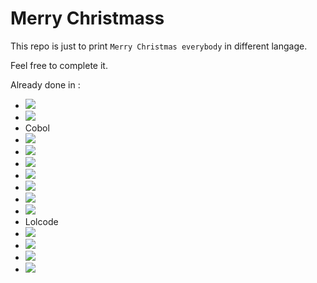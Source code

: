 # Merry Christmass

This repo is just to print `Merry Christmas everybody` in different langage.

Feel free to complete it.

Already done in :
- [![](https://img.shields.io/badge/-Bash-grey?style=plastic&logo=gnubash&logoColor=green)](https://doc.ubuntu-fr.org/bash "Bash")
- [![](https://img.shields.io/badge/-C-grey?style=plastic&logo=c&logoColor=lightblue)](https://devdocs.io/c/ "C")
- Cobol
- [![](https://img.shields.io/badge/-Dart-grey?style=plastic&logo=dart&logoColor=blue)](https://dart.dev/ "Dart")
- [![](https://img.shields.io/badge/-Go-grey?style=plastic&logo=go&logoColor=9cf)](https://dart.dev/ "Dart")
- [![](https://img.shields.io/badge/-Dart-grey?style=plastic&logo=dart&logoColor=blue)](https://go.dev/ "Go")
- [![](https://img.shields.io/badge/-Groovy-grey?style=plastic&logo=apachegroovy&logoColor=9cf)](http://www.groovy-lang.org/ "Groovy")
- [![](https://img.shields.io/badge/-Haskell-grey?style=plastic&logo=haskell&logoColor=blueviolet)](http://www.groovy-lang.org/ "Groovy")
- [![](https://img.shields.io/badge/-Java-grey?style=plastic&logo=java)](https://www.java.com/ "java")
- [![](https://img.shields.io/badge/-JavaScript-grey?style=plastic&logo=javascript)](https://www.javascript.com/ "javascript")
- Lolcode
- [![](https://img.shields.io/badge/-Nim-grey?style=plastic&logo=nim&logoColor=yellow)](https://nim-lang.org/ "Nim")
- [![](https://img.shields.io/badge/-NodeJs-grey?style=plastic&logo=node.js&logoColor=green)](https://nodejs.org/en/ "Node JS")
- [![](https://img.shields.io/badge/-Python-grey?style=plastic&logo=python&logoColor=yellow)](https://www.python.org/ "Python")
- [![](https://img.shields.io/badge/-Rust-grey?style=plastic&logo=rust&logoColor=black)](https://www.rust-lang.org/fr "Rust")

